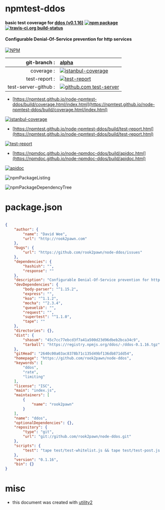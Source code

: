 # npmtest-ddos

#### basic test coverage for  [ddos (v0.1.16)](https://github.com/rook2pawn/node-ddos)  [![npm package](https://img.shields.io/npm/v/npmtest-ddos.svg?style=flat-square)](https://www.npmjs.org/package/npmtest-ddos) [![travis-ci.org build-status](https://api.travis-ci.org/npmtest/node-npmtest-ddos.svg)](https://travis-ci.org/npmtest/node-npmtest-ddos)

#### Configurable Denial-Of-Service prevention for http services

[![NPM](https://nodei.co/npm/ddos.png?downloads=true&downloadRank=true&stars=true)](https://www.npmjs.com/package/ddos)

| git-branch : | [alpha](https://github.com/npmtest/node-npmtest-ddos/tree/alpha)|
|--:|:--|
| coverage : | [![istanbul-coverage](https://npmtest.github.io/node-npmtest-ddos/build/coverage.badge.svg)](https://npmtest.github.io/node-npmtest-ddos/build/coverage.html/index.html)|
| test-report : | [![test-report](https://npmtest.github.io/node-npmtest-ddos/build/test-report.badge.svg)](https://npmtest.github.io/node-npmtest-ddos/build/test-report.html)|
| test-server-github : | [![github.com test-server](https://npmtest.github.io/node-npmtest-ddos/GitHub-Mark-32px.png)](https://npmtest.github.io/node-npmtest-ddos/build/app/index.html) | | build-artifacts : | [![build-artifacts](https://npmtest.github.io/node-npmtest-ddos/glyphicons_144_folder_open.png)](https://github.com/npmtest/node-npmtest-ddos/tree/gh-pages/build)|

- [https://npmtest.github.io/node-npmtest-ddos/build/coverage.html/index.html](https://npmtest.github.io/node-npmtest-ddos/build/coverage.html/index.html)

[![istanbul-coverage](https://npmtest.github.io/node-npmtest-ddos/build/screenCapture.buildCi.browser.%252Ftmp%252Fbuild%252Fcoverage.lib.html.png)](https://npmtest.github.io/node-npmtest-ddos/build/coverage.html/index.html)

- [https://npmtest.github.io/node-npmtest-ddos/build/test-report.html](https://npmtest.github.io/node-npmtest-ddos/build/test-report.html)

[![test-report](https://npmtest.github.io/node-npmtest-ddos/build/screenCapture.buildCi.browser.%252Ftmp%252Fbuild%252Ftest-report.html.png)](https://npmtest.github.io/node-npmtest-ddos/build/test-report.html)

- [https://npmdoc.github.io/node-npmdoc-ddos/build/apidoc.html](https://npmdoc.github.io/node-npmdoc-ddos/build/apidoc.html)

[![apidoc](https://npmdoc.github.io/node-npmdoc-ddos/build/screenCapture.buildCi.browser.%252Ftmp%252Fbuild%252Fapidoc.html.png)](https://npmdoc.github.io/node-npmdoc-ddos/build/apidoc.html)

![npmPackageListing](https://npmtest.github.io/node-npmtest-ddos/build/screenCapture.npmPackageListing.svg)

![npmPackageDependencyTree](https://npmtest.github.io/node-npmtest-ddos/build/screenCapture.npmPackageDependencyTree.svg)



# package.json

```json

{
    "author": {
        "name": "David Wee",
        "url": "http://rook2pawn.com"
    },
    "bugs": {
        "url": "https://github.com/rook2pawn/node-ddos/issues"
    },
    "dependencies": {
        "hashish": "",
        "response": ""
    },
    "description": "Configurable Denial-Of-Service prevention for http services",
    "devDependencies": {
        "body-parser": "^1.15.2",
        "express": "",
        "koa": "^1.1.2",
        "mocha": "^2.3.4",
        "queuelib": "",
        "request": "",
        "supertest": "^1.1.0",
        "tape": ""
    },
    "directories": {},
    "dist": {
        "shasum": "45c7cc77ebcd3f7a41a500d23d96dbeb2bca34c9",
        "tarball": "https://registry.npmjs.org/ddos/-/ddos-0.1.16.tgz"
    },
    "gitHead": "2640c00a03ac8378b71c135d49bf136db871dd54",
    "homepage": "https://github.com/rook2pawn/node-ddos",
    "keywords": [
        "ddos",
        "rate",
        "limiting"
    ],
    "license": "ISC",
    "main": "index.js",
    "maintainers": [
        {
            "name": "rook2pawn"
        }
    ],
    "name": "ddos",
    "optionalDependencies": {},
    "repository": {
        "type": "git",
        "url": "git://github.com/rook2pawn/node-ddos.git"
    },
    "scripts": {
        "test": "tape test/test-whitelist.js && tape test/test-post.js && tape test/test-express.js && mocha --harmony test/test-koa.js"
    },
    "version": "0.1.16",
    "bin": {}
}
```



# misc
- this document was created with [utility2](https://github.com/kaizhu256/node-utility2)
